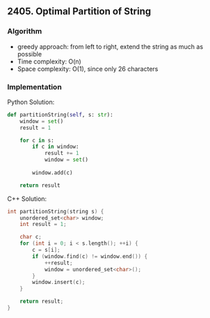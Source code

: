 ## 2405. Optimal Partition of String
### Algorithm
- greedy approach: from left to right, extend the string as much as possible
- Time complexity: O(n)
- Space complexity: O(1), since only 26 characters
### Implementation
Python Solution:
```python
def partitionString(self, s: str):
    window = set()
    result = 1

    for c in s:
        if c in window:
            result += 1
            window = set()
        
        window.add(c)

    return result
```
C++ Solution:
```cpp
int partitionString(string s) {
    unordered_set<char> window;
    int result = 1;

    char c;
    for (int i = 0; i < s.length(); ++i) {
        c = s[i];
        if (window.find(c) != window.end()) {
            ++result;
            window = unordered_set<char>();
        }
        window.insert(c);
    }

    return result;
}
```
